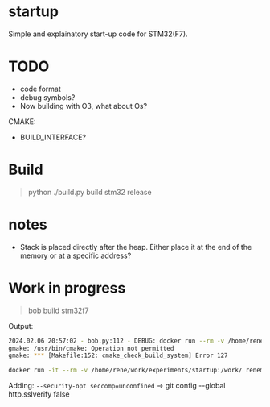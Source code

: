 # startup

Simple and explainatory start-up code for STM32(F7).

# TODO

* code format
* debug symbols?
* Now building with O3, what about Os?

CMAKE:
* BUILD_INTERFACE?

# Build

> python ./build.py build stm32 release


# notes

* Stack is placed directly after the heap. Either place it at the end of the memory or at a specific address?

# Work in progress

> bob build stm32f7

Output:
```bash
2024.02.06 20:57:02 - bob.py:112 - DEBUG: docker run --rm -v /home/rene/work/experiments/startup:/work/ renemoll/builder_arm_gcc cmake -B build/stm32f7-release -S . -DCMAKE_BUILD_TYPE=Release
gmake: /usr/bin/cmake: Operation not permitted
gmake: *** [Makefile:152: cmake_check_build_system] Error 127
```

```bash
docker run -it --rm -v /home/rene/work/experiments/startup:/work/ renemoll/builder_arm_gcc /bin/bash
```

Adding: `--security-opt seccomp=unconfined`
 -> git config --global http.sslverify false
